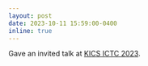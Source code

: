 ```yaml
---
layout: post
date: 2023-10-11 15:59:00-0400
inline: true
---
```


Gave an invited talk at [KICS ICTC 2023](https://ictc.org/program_special).